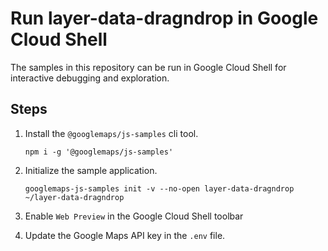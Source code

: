 # Run layer-data-dragndrop in Google Cloud Shell

The samples in this repository can be run in Google Cloud Shell for interactive debugging and exploration.

## Steps

1. Install the `@googlemaps/js-samples` cli tool.

    ```
    npm i -g '@googlemaps/js-samples'
    ```
1. Initialize the sample application. 
    ```
    googlemaps-js-samples init -v --no-open layer-data-dragndrop ~/layer-data-dragndrop
    ```
1. Enable `Web Preview` in the Google Cloud Shell toolbar
1. Update the Google Maps API key in the `.env` file.

